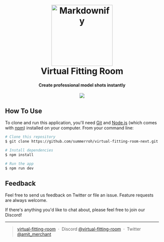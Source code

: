 <h1 align="center">
  <br>
  <a href="http://www.virtual-fitting-room.ai"><img src="https://firebasestorage.googleapis.com/v0/b/virtual-fitting-room-ai.appspot.com/o/github-thumb.png?alt=media&token=1cf622e5-7d74-463f-adc5-c3b53efaef18" alt="Markdownify" width="200"></a>
  <br>
  Virtual Fitting Room
  <br>
</h1>

<h4 align="center">Create professional model shots 
instantly</h4>

<p align="center">
  <a href="http://www.virtual-fitting-room.ai">
    <img src="https://firebasestorage.googleapis.com/v0/b/virtual-fitting-room-ai.appspot.com/o/github-main.png?alt=media&token=b02c7234-b96b-4f23-aaf0-c5aec156fde2">
  </a>
</p>

## How To Use

To clone and run this application, you'll need [Git](https://git-scm.com) and [Node.js](https://nodejs.org/en/download/) (which comes with [npm](http://npmjs.com)) installed on your computer. From your command line:

```bash
# Clone this repository
$ git clone https://github.com/summerroh/virtual-fitting-room-next.git

# Install dependencies
$ npm install

# Run the app
$ npm run dev
```

## Feedback

Feel free to send us feedback on Twitter or file an issue. Feature requests are always welcome.

If there's anything you'd like to chat about, please feel free to join our Discord!

---

> [virtual-fitting-room](https://www.virtual-fitting-room.com) &nbsp;&middot;&nbsp;
> Discord [@virtual-fitting-room](https://github.com/virtual-fitting-room) &nbsp;&middot;&nbsp;
> Twitter [@amit_merchant](https://twitter.com/virtual-fitting-room)
